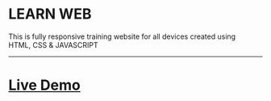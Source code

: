 <h1>LEARN WEB</h1>

<p>This is fully responsive training website for all devices created using <br>HTML, CSS & JAVASCRIPT</p>
<hr/>
<h1><b><a href="https://psoftonic.github.io/learn-web/" target="_blank">Live Demo</a></b></h1>

